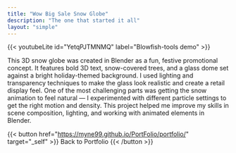 ```yaml
---
title: "Wow Big Sale Snow Globe"
description: "The one that started it all"
layout: "simple"
---
```


{{< youtubeLite id="YetqPJTMNMQ" label="Blowfish-tools demo" >}}

This 3D snow globe was created in Blender as a fun, festive promotional concept. It features bold 3D text, snow-covered trees, and a glass dome set against a bright holiday-themed background. I used lighting and transparency techniques to make the glass look realistic and create a retail display feel. One of the most challenging parts was getting the snow animation to feel natural — I experimented with different particle settings to get the right motion and density. This project helped me improve my skills in scene composition, lighting, and working with animated elements in Blender.

{{< button href="https://myne99.github.io/PortFolio/portfolio/" target="_self" >}}
Back to Portfolio
{{< /button >}}